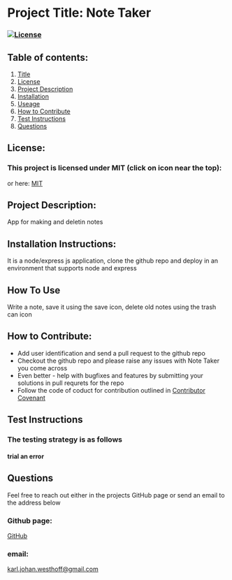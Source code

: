 
  # Project Title: Note Taker 
  ### [![License](https://img.shields.io/badge/License-MIT-yellow.svg)](https://opensource.org/licenses/MIT)
  
  ## Table of contents:
  1. [Title](#Project-Title)
  1. [License](#License)
  1. [Project Description](#Project-Description)
  1. [Installation](#Installation-Instructions)
  1. [Useage](#How-To-Use)
  1. [How to Contribute](#How-to-Contribute)
  1. [Test Instructions](#Test-Instructions)
  1. [Questions](#Questions)

  ## License: 
  ### This project is licensed under MIT (click on icon near the top):
  or here: [MIT](https://opensource.org/licenses/MIT)
 

  ## Project Description:
  App for making and deletin notes
  ## Installation Instructions:
  It is a node/express js application, clone the github repo and deploy in an environment that supports node and express
  ## How To Use
  Write a note, save it using the save icon, delete old notes using the trash can icon
  ## How to Contribute:
  * Add user identification and send a pull request to the github repo
  * Checkout the github repo and please raise any issues with Note Taker you come across 
  * Even better - help with bugfixes and features by submitting your solutions in pull requrets for the repo
  * Follow the code of coduct for contribution outlined in [Contributor Covenant](https://www.contributor-covenant.org/) 
  ## Test Instructions
  ### The testing strategy is as follows
  #### trial an error

  ## Questions
  Feel free to reach out either in the projects GitHub page or send an email to the address below
  ### Github page:
  [GitHub](https://github.com/KJWesthoff/Notetaker)
  ### email:
  [karl.johan.westhoff@gmail.com](mailto:karl.johan.westhoff@gmail.com) 

